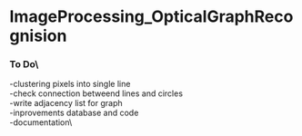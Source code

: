 # ImageProcessing_OpticalGraphRecognision

### To Do\

-clustering pixels into single line\
-check connection betweend lines and circles\
-write adjacency list for graph\
-inprovements database and code\
-documentation\

